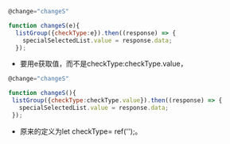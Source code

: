 ```JavaScript
@change="changeS"

function changeS(e){
  listGroup({checkType:e}).then((response) => {
    specialSelectedList.value = response.data;
  });
```

-  要用e获取值，而不是checkType:checkType.value，
 ```JavaScript
@change="changeS"

function changeS(){
  listGroup({checkType:checkType.value}).then((response) => {
    specialSelectedList.value = response.data;
  });
```
- 原来的定义为let checkType= ref('');。
